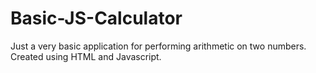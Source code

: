 # Basic-JS-Calculator
Just a very basic application for performing arithmetic on two numbers.
Created using HTML and Javascript.
